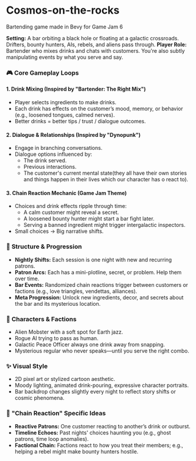 # Cosmos-on-the-rocks
Bartending game made in Bevy for Game Jam 6

**Setting:** A bar orbiting a black hole or floating at a galactic crossroads. Drifters, bounty hunters, AIs, rebels, and aliens pass through.
**Player Role:** Bartender who mixes drinks and chats with customers. You're also subtly manipulating events by what you serve and say.

### 🎮 **Core Gameplay Loops**

#### 1. **Drink Mixing (Inspired by "Bartender: The Right Mix")**

- Player selects ingredients to make drinks.
- Each drink has effects on the customer’s mood, memory, or behavior (e.g., loosened tongues, calmed nerves).
- Better drinks = better tips / trust / dialogue outcomes.

#### 2. **Dialogue & Relationships (Inspired by "Dynopunk")**

- Engage in branching conversations.
- Dialogue options influenced by:
    - The drink served.
    - Previous interactions.
    - The customer's current mental state(they all have their own stories and things happen in their lives which our character has o react to).

#### 3. **Chain Reaction Mechanic (Game Jam Theme)**

- Choices and drink effects ripple through time:
    - A calm customer might reveal a secret.
    - A loosened bounty hunter might start a bar fight later.
    - Serving a banned ingredient might trigger intergalactic inspectors.
- Small choices → Big narrative shifts.

### 🧩 **Structure & Progression**

- **Nightly Shifts:** Each session is one night with new and recurring patrons.
- **Patron Arcs:** Each has a mini-plotline, secret, or problem. Help them over time.
- **Bar Events:** Randomized chain reactions trigger between customers or factions (e.g., love triangles, vendettas, alliances).
- **Meta Progression:** Unlock new ingredients, decor, and secrets about the bar and its mysterious location.

### 🌌 **Characters & Factions**

- Alien Mobster with a soft spot for Earth jazz.
- Rogue AI trying to pass as human.
- Galactic Peace Officer always one drink away from snapping.
- Mysterious regular who never speaks—until you serve the right combo.

### ✨ **Visual Style**

- 2D pixel art or stylized cartoon aesthetic.
- Moody lighting, animated drink-pouring, expressive character portraits.
- Bar backdrop changes slightly every night to reflect story shifts or cosmic phenomena.

### 🔗 **"Chain Reaction" Specific Ideas**

- **Reactive Patrons:** One customer reacting to another’s drink or outburst.
- **Timeline Echoes:** Past nights' choices haunting you (e.g., ghost patrons, time loop anomalies).
- **Factional Chain:** Factions react to how you treat their members; e.g., helping a rebel might make bounty hunters hostile.